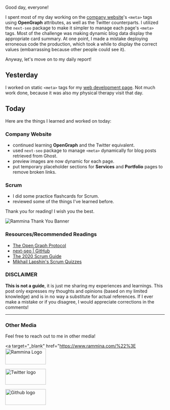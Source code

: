 Good day, everyone!

I spent most of my day working on the [company website](https://www.rammina.com)'s `<meta>` tags using **OpenGraph** attributes, as well as the Twitter counterparts. I utilized the `next-seo` package to make it simpler to manage each page's `<meta>` tags. Most of the challenge was making dynamic blog data display the appropriate card summary. At one point, I made a mistake deploying erroneous code the production, which took a while to display the correct values (embarrassing because other people could see it).

Anyway, let's move on to my daily report!

## Yesterday

I worked on static `<meta>` tags for my [web development page](https://www.rammina.com). Not much work done, because it was also my physical therapy visit that day.

## Today

Here are the things I learned and worked on today:

### Company Website

- continued learning **OpenGraph** and the Twitter equivalent.
- used `next-seo` package to manage `<meta>` dynamically for blog posts retrieved from Ghost.
- preview images are now dynamic for each page.
- put temporary placeholder sections for **Services** and **Portfolio** pages to remove broken links.

### Scrum

- I did some practice flashcards for Scrum.
- reviewed some of the things I've learned before.

Thank you for reading! I wish you the best.

![Rammina Thank You Banner](https://dev-to-uploads.s3.amazonaws.com/uploads/articles/x9ayfxxxaz2g2hfcqbsk.png)

### Resources/Recommended Readings

- [The Open Graph Protocol](https://ogp.me/)
- [next-seo | GitHub](https://github.com/garmeeh/next-seo)
- [The 2020 Scrum Guide](https://scrumguides.org/scrum-guide.html)
- [Mikhail Lapshin's Scrum Quizzes](https://mlapshin.com/index.php/scrum-quizzes/)

### DISCLAIMER

**This is not a guide**, it is just me sharing my experiences and learnings. This post only expresses my thoughts and opinions (based on my limited knowledge) and is in no way a substitute for actual references. If I ever make a mistake or if you disagree, I would appreciate corrections in the comments!

<hr />

### Other Media

Feel free to reach out to me in other media!

<span><a target="\_blank" href="https://www.rammina.com/%22%3E<img src="https://res.cloudinary.com/rammina/image/upload/v1638444046/rammina-button-128_x9ginu.png" alt="Rammina Logo" width="128" height="50"/></a></span>

<span><a target="_blank" href="https://twitter.com/RamminaR"><img src="https://res.cloudinary.com/rammina/image/upload/v1636792959/twitter-logo_laoyfu_pdbagm.png" alt="Twitter logo" width="128" height="50"/></a></span>

<span><a target="_blank" href="https://github.com/Rammina"><img src="https://res.cloudinary.com/rammina/image/upload/v1636795051/GitHub-Emblem2_epcp8r.png" alt="Github logo" width="128" height="50"/></a></span>
